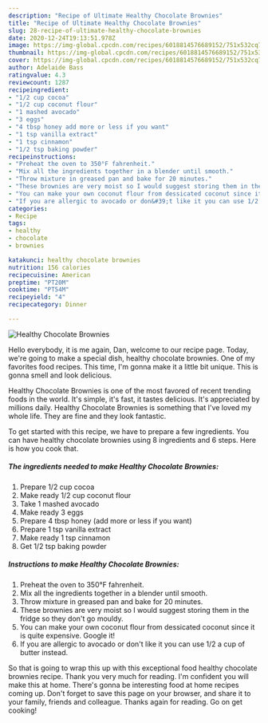 ```yaml
---
description: "Recipe of Ultimate Healthy Chocolate Brownies"
title: "Recipe of Ultimate Healthy Chocolate Brownies"
slug: 28-recipe-of-ultimate-healthy-chocolate-brownies
date: 2020-12-24T19:13:51.978Z
image: https://img-global.cpcdn.com/recipes/6018814576689152/751x532cq70/healthy-chocolate-brownies-recipe-main-photo.jpg
thumbnail: https://img-global.cpcdn.com/recipes/6018814576689152/751x532cq70/healthy-chocolate-brownies-recipe-main-photo.jpg
cover: https://img-global.cpcdn.com/recipes/6018814576689152/751x532cq70/healthy-chocolate-brownies-recipe-main-photo.jpg
author: Adelaide Bass
ratingvalue: 4.3
reviewcount: 1287
recipeingredient:
- "1/2 cup cocoa"
- "1/2 cup coconut flour"
- "1 mashed avocado"
- "3 eggs"
- "4 tbsp honey add more or less if you want"
- "1 tsp vanilla extract"
- "1 tsp cinnamon"
- "1/2 tsp baking powder"
recipeinstructions:
- "Preheat the oven to 350°F fahrenheit."
- "Mix all the ingredients together in a blender until smooth."
- "Throw mixture in greased pan and bake for 20 minutes."
- "These brownies are very moist so I would suggest storing them in the fridge so they don&#39;t go mouldy."
- "You can make your own coconut flour from dessicated coconut since it is quite expensive. Google it!"
- "If you are allergic to avocado or don&#39;t like it you can use 1/2 a cup of butter instead."
categories:
- Recipe
tags:
- healthy
- chocolate
- brownies

katakunci: healthy chocolate brownies 
nutrition: 156 calories
recipecuisine: American
preptime: "PT20M"
cooktime: "PT54M"
recipeyield: "4"
recipecategory: Dinner

---
```



![Healthy Chocolate Brownies](https://img-global.cpcdn.com/recipes/6018814576689152/751x532cq70/healthy-chocolate-brownies-recipe-main-photo.jpg)

Hello everybody, it is me again, Dan, welcome to our recipe page. Today, we're going to make a special dish, healthy chocolate brownies. One of my favorites food recipes. This time, I'm gonna make it a little bit unique. This is gonna smell and look delicious.

Healthy Chocolate Brownies is one of the most favored of recent trending foods in the world. It's simple, it's fast, it tastes delicious. It's appreciated by millions daily. Healthy Chocolate Brownies is something that I've loved my whole life. They are fine and they look fantastic.




To get started with this recipe, we have to prepare a few ingredients. You can have healthy chocolate brownies using 8 ingredients and 6 steps. Here is how you cook that.

<!--inarticleads1-->

##### The ingredients needed to make Healthy Chocolate Brownies:

1. Prepare 1/2 cup cocoa
1. Make ready 1/2 cup coconut flour
1. Take 1 mashed avocado
1. Make ready 3 eggs
1. Prepare 4 tbsp honey (add more or less if you want)
1. Prepare 1 tsp vanilla extract
1. Make ready 1 tsp cinnamon
1. Get 1/2 tsp baking powder




<!--inarticleads2-->

##### Instructions to make Healthy Chocolate Brownies:

1. Preheat the oven to 350°F fahrenheit.
1. Mix all the ingredients together in a blender until smooth.
1. Throw mixture in greased pan and bake for 20 minutes.
1. These brownies are very moist so I would suggest storing them in the fridge so they don&#39;t go mouldy.
1. You can make your own coconut flour from dessicated coconut since it is quite expensive. Google it!
1. If you are allergic to avocado or don&#39;t like it you can use 1/2 a cup of butter instead.




So that is going to wrap this up with this exceptional food healthy chocolate brownies recipe. Thank you very much for reading. I'm confident you will make this at home. There's gonna be interesting food at home recipes coming up. Don't forget to save this page on your browser, and share it to your family, friends and colleague. Thanks again for reading. Go on get cooking!
